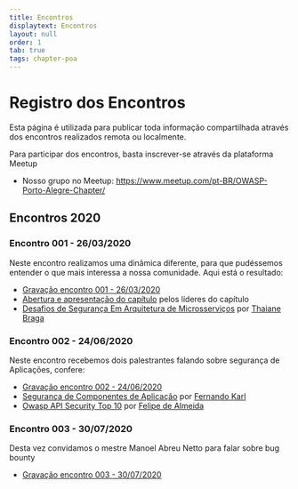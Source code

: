```yaml
---
title: Encontros
displaytext: Encontros
layout: null
order: 1
tab: true
tags: chapter-poa
---
```


# Registro dos Encontros

Esta página é utilizada para publicar toda informação compartilhada através dos encontros realizados remota ou localmente. 

Para participar dos encontros, basta inscrever-se através da plataforma Meetup 

* Nosso grupo no Meetup: <https://www.meetup.com/pt-BR/OWASP-Porto-Alegre-Chapter/>

## Encontros 2020
### Encontro 001 - 26/03/2020

Neste encontro realizamos uma dinâmica diferente, para que pudéssemos entender o que mais interessa a nossa comunidade. Aqui está o resultado: 

* [Gravação encontro 001 - 26/03/2020](https://drive.google.com/a/owasp.org/file/d/1rODY2---snzGHxDLgf7VAmymEWl1Z2Z_/view?usp=sharing)
* [Abertura e apresentação do capítulo](https://drive.google.com/a/owasp.org/file/d/1u8pVn8Lo0Nuz5n9NJBuBj3728CQW9YLf/view?usp=sharing) pelos líderes do capítulo
* [Desafios de Segurança Em Arquitetura de Microsserviços](https://drive.google.com/a/owasp.org/file/d/1j1xE2uturDNxTL24XdtFYwrintDmCE2z/view?usp=sharing) por [Thaiane Braga](https://www.linkedin.com/in/thaianebraga/)


### Encontro 002 - 24/06/2020

Neste encontro recebemos dois palestrantes falando sobre segurança de Aplicações, confere:

* [Gravação encontro 002 - 24/06/2020](https://drive.google.com/file/d/1up5Jz9I07tJdOEagfY--T34L-ffvlhoO/view?usp=sharing)
* [Segurança de Componentes de Aplicação](https://drive.google.com/file/d/1bQQCeUXO5GAtRVR5dH8tMlFoVJNrZ9Sb/view?usp=sharing) por [Fernando Karl](https://www.linkedin.com/in/fernandokarl/)
* [Owasp API Security Top 10](https://drive.google.com/file/d/19nxiQ90xf0vtK48mcr45yoCl0GSOdk5y/view?usp=sharing) por [Felipe de Almeida](https://www.linkedin.com/in/feliperalmeida/)

### Encontro 003 - 30/07/2020

Desta vez convidamos o mestre Manoel Abreu Netto para falar sobre bug bounty

* [Gravação encontro 003 - 30/07/2020](https://drive.google.com/file/d/1VlYkYjbwcL8Nat7geyFI-xrmYPSVSj9b/view?usp=sharing)
